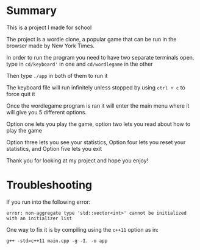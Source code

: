 # Summary

This is a project I made for school

The project is a wordle clone, a popular game that can be run in the browser made by New York Times.

In order to run the program you need to have two separate terminals open. type in `cd/keyboard'` in one and `cd/wordlegame` in the other

Then type `./app` in both of them to run it

The keyboard file will run infinitely unless stopped by using `ctrl + c` to force quit it

Once the wordlegame program is ran it will enter the main menu where it will give you 5 different options.

Option one lets you play the game, option two lets you read about how to play the game

Option three lets you see your statistics, Option four lets you reset your statistics, and Option five lets you exit

Thank you for looking at my project and hope you enjoy!

# Troubleshooting

If you run into the following error:

```
error: non-aggregate type 'std::vector<int>' cannot be initialized with an initializer list
```

One way to fix it is by compiling using the `c++11` option as in:

```
g++ -std=c++11 main.cpp -g -I. -o app
```